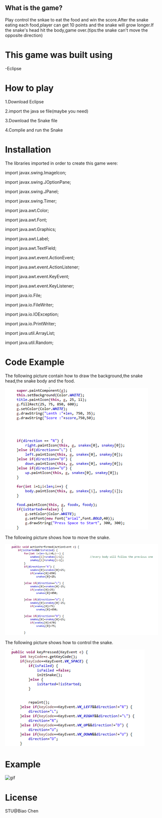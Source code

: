 ## What is the game?
Play control the snkae to eat the food and win the score.After the snake eating each food,player can get 10 points and the snake will grow longer.If the snake's head hit the body,game over.(tips:the snake can't move the opposite direction)


# This game was built using
-Eclipse

# How to play
1.Download Eclipse

2.import the java se file(maybe you need)

3.Download the Snake file

4.Complie and run the Snake


# Installation
The libraries imported in order to create this game were:

import javax.swing.ImageIcon;

import javax.swing.JOptionPane;

import javax.swing.JPanel;

import javax.swing.Timer;

import java.awt.Color;

import java.awt.Font;

import java.awt.Graphics;

import java.awt.Label;

import java.awt.TextField;

import java.awt.event.ActionEvent;

import java.awt.event.ActionListener;

import java.awt.event.KeyEvent;

import java.awt.event.KeyListener;

import java.io.File;

import java.io.FileWriter;

import java.io.IOException;

import java.io.PrintWriter;

import java.util.ArrayList;

import java.util.Random;

# Code Example
The following picture contain how to draw the background,the snake head,the snake body and the food.

![image](https://github.com/Stephencb0217/final-project/blob/master/3.png)

The following picture shows how to move the snake.

![image](https://github.com/Stephencb0217/final-project/blob/master/2.png)

The following picture shows how to control the snake.

![image](https://github.com/Stephencb0217/final-project/blob/master/1.png)




# Example
![gif](https://github.com/Stephencb0217/final-project/blob/master/%E6%88%91%E7%9A%84%E5%BD%B1%E7%89%87.gif)
# License
STU@Biao Chen
